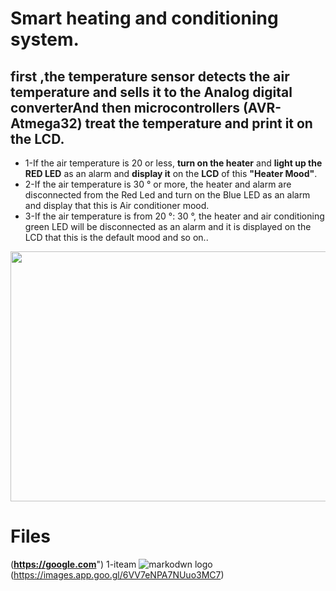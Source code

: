 # Smart heating and conditioning system.
## first ,the **temperature sensor** detects the air temperature and sells it to the **Analog digital converterAnd** then microcontrollers (AVR-Atmega32) treat the temperature and print it on the **LCD**.
* 1-If the air temperature is 20 or less, **turn on the heater** and **light up the RED LED** as an alarm and **display it** on the **LCD** of this 
**"Heater Mood"**.
* 2-If the air temperature is 30 ° or more, the heater and alarm are disconnected from the Red Led and turn on the Blue LED as an alarm and display that this is
Air conditioner mood.
* 3-If the air temperature is from 20 °: 30 °, the heater and air conditioning green LED will be disconnected as an alarm and it is displayed on the LCD that this is the default mood and so on..

<img src="https://media.giphy.com/media/W4PYUn8FnTkD1tYOSS/giphy.gif" width="720" height="400" />


# Files
(**https://google.com**")
   1-iteam
![markodwn logo](https://images.app.goo.gl/6VV7eNPA7NUuo3MC7)(https://images.app.goo.gl/6VV7eNPA7NUuo3MC7)
